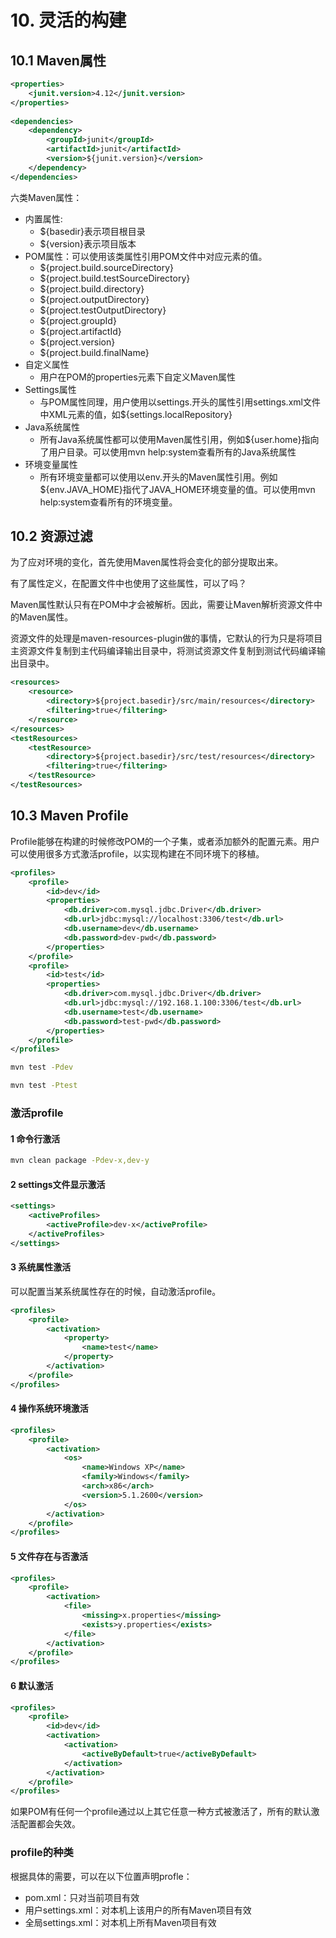 # 10. 灵活的构建

## 10.1 Maven属性

```XML
<properties>
    <junit.version>4.12</junit.version>
</properties>
 
<dependencies>
    <dependency>
        <groupId>junit</groupId>
        <artifactId>junit</artifactId>
        <version>${junit.version}</version>
    </dependency>
</dependencies>
```

六类Maven属性：
- 内置属性:
  - ${basedir}表示项目根目录
  - ${version}表示项目版本
- POM属性：可以使用该类属性引用POM文件中对应元素的值。
  - ${project.build.sourceDirectory}
  - ${project.build.testSourceDirectory}
  - ${project.build.directory}
  - ${project.outputDirectory}
  - ${project.testOutputDirectory}
  - ${project.groupId}
  - ${project.artifactId}
  - ${project.version}
  - ${project.build.finalName}
- 自定义属性
  - 用户在POM的properties元素下自定义Maven属性
- Settings属性
  - 与POM属性同理，用户使用以settings.开头的属性引用settings.xml文件中XML元素的值，如${settings.localRepository}
- Java系统属性
  - 所有Java系统属性都可以使用Maven属性引用，例如${user.home}指向了用户目录。可以使用mvn help:system查看所有的Java系统属性
- 环境变量属性
  - 所有环境变量都可以使用以env.开头的Maven属性引用。例如${env.JAVA_HOME}指代了JAVA_HOME环境变量的值。可以使用mvn help:system查看所有的环境变量。

## 10.2 资源过滤

为了应对环境的变化，首先使用Maven属性将会变化的部分提取出来。

有了属性定义，在配置文件中也使用了这些属性，可以了吗？

Maven属性默认只有在POM中才会被解析。因此，需要让Maven解析资源文件中的Maven属性。

资源文件的处理是maven-resources-plugin做的事情，它默认的行为只是将项目主资源文件复制到主代码编译输出目录中，将测试资源文件复制到测试代码编译输出目录中。

```XML
<resources>
    <resource>
        <directory>${project.basedir}/src/main/resources</directory>
        <filtering>true</filtering>
    </resource>
</resources>
<testResources>
    <testResource>
        <directory>${project.basedir}/src/test/resources</directory>
        <filtering>true</filtering>
    </testResource>
</testResources>
```

## 10.3 Maven Profile

Profile能够在构建的时候修改POM的一个子集，或者添加额外的配置元素。用户可以使用很多方式激活profile，以实现构建在不同环境下的移植。

```XML
<profiles>
    <profile>
        <id>dev</id>
        <properties>
            <db.driver>com.mysql.jdbc.Driver</db.driver>
            <db.url>jdbc:mysql://localhost:3306/test</db.url>
            <db.username>dev</db.username>
            <db.password>dev-pwd</db.password>
        </properties>
    </profile>
    <profile>
        <id>test</id>
        <properties>
            <db.driver>com.mysql.jdbc.Driver</db.driver>
            <db.url>jdbc:mysql://192.168.1.100:3306/test</db.url>
            <db.username>test</db.username>
            <db.password>test-pwd</db.password>
        </properties>
    </profile>
</profiles>
```

```bash
mvn test -Pdev

mvn test -Ptest
```

### 激活profile

#### 1 命令行激活

```bash
mvn clean package -Pdev-x,dev-y
```

#### 2 settings文件显示激活

```XML
<settings>
    <activeProfiles>
        <activeProfile>dev-x</activeProfile>
    </activeProfiles>
</settings>
```

#### 3 系统属性激活

可以配置当某系统属性存在的时候，自动激活profile。

```XML
<profiles>
    <profile>
        <activation>
            <property>
                <name>test</name>
            </property>
        </activation>
    </profile>
</profiles>
```

#### 4 操作系统环境激活

```XML
<profiles>
    <profile>
        <activation>
            <os>
                <name>Windows XP</name>
                <family>Windows</family>
                <arch>x86</arch>
                <version>5.1.2600</version>
            </os>
        </activation>
    </profile>
</profiles>
```

#### 5 文件存在与否激活

```XML
<profiles>
    <profile>
        <activation>
            <file>
                <missing>x.properties</missing>
                <exists>y.properties</exists>
            </file>
        </activation>
    </profile>
</profiles>
```

#### 6 默认激活

```XML
<profiles>
    <profile>
        <id>dev</id>
        <activation>
            <activation>
                <activeByDefault>true</activeByDefault>
            </activation>
        </activation>
    </profile>
</profiles>
```

如果POM有任何一个profile通过以上其它任意一种方式被激活了，所有的默认激活配置都会失效。

### profile的种类

根据具体的需要，可以在以下位置声明profle：
- pom.xml：只对当前项目有效
- 用户settings.xml：对本机上该用户的所有Maven项目有效
- 全局settings.xml：对本机上所有Maven项目有效
